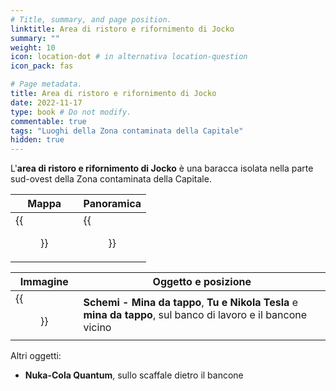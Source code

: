 ```yaml
---
# Title, summary, and page position.
linktitle: Area di ristoro e rifornimento di Jocko
summary: ""
weight: 10
icon: location-dot # in alternativa location-question
icon_pack: fas

# Page metadata.
title: Area di ristoro e rifornimento di Jocko
date: 2022-11-17
type: book # Do not modify.
commentable: true
tags: "Luoghi della Zona contaminata della Capitale"
hidden: true
---
```


<div class="fo3">


L'**area di ristoro e rifornimento di Jocko** è una baracca isolata nella parte sud-ovest della Zona contaminata della Capitale.

| Mappa                        | Panoramica                    |
| ---------------------------- | ----------------------------- |
| {{<figure src="fo3/Jockos_PG_Stop_loc.webp">}} | {{<figure src="fo3/Jockos_Pop_Gas_Stop.webp">}} |

| Immagine                                      | Oggetto e posizione                                                                                            |
| --------------------------------------------- | -------------------------------------------------------------------------------------------------------------- |
| {{<figure src="fo3/NT_and_You_BM_Schematics_Jockos_PGS.webp">}} | **Schemi - Mina da tappo**, **Tu e Nikola Tesla** e **mina da tappo**, sul banco di lavoro e il bancone vicino |


Altri oggetti:
- **Nuka-Cola Quantum**, sullo scaffale dietro il bancone


</div>

